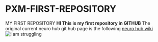 # PXM-FIRST-REPOSITORY
MY FIRST REPOSITORY
**HI This is my first repository in GITHUB**
The original current neuro hub git hub page is the following [neuro hub wiki](https://github.com/neurohub/neurohub_documentation/wiki)
![i am struggling](https://encrypted-tbn0.gstatic.com/images?q=tbn:ANd9GcTuidm4xXUhfXT3TBcmNtSg4iC6zZVy4y9caO2U0zWA5A&s)

